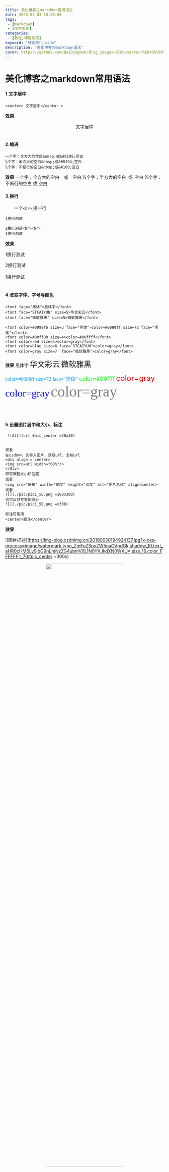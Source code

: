 ```yaml
---
title: 美化博客之markdown常用语法
date: 2020-04-03 10:40:06
tags:
 - [markdown]
 - [博客美化]
categories: 
 - [教程,博客系列]
keyword: "博客美化,csdn"
description: "美化博客的markdown语法"
cover: https://github.com/BaiDingHub/Blog_images/blob/master/%E6%95%99%E7%A8%8B/%E5%8D%9A%E5%AE%A2%E7%B3%BB%E5%88%97/%E7%BE%8E%E5%8C%96%E5%8D%9A%E5%AE%A2%E4%B9%8Bmarkdown%E5%B8%B8%E7%94%A8%E8%AF%AD%E6%B3%95/cover.jpg?raw=true
---
```


# 美化博客之markdown常用语法

#### 1.文字居中

```
<center> 文字居中</center >
```
**效果**
<center> 文字居中</center >

<br>

#### 2.缩进
```
一个字：全方大的空白&emsp;或&#8195;空白
½个字：半方大的空白&ensp;或&#8194;空白
⅓个字：不断行的空白&nbsp;或&#160;空白
```
**效果**
一个字：全方大的空白&emsp;或&#8195;空白
½个字：半方大的空白&ensp;或&#8194;空白
⅓个字：不断行的空白&nbsp;或&#160;空白
<br>

#### 3.换行
&emsp;&emsp;一个`<br>` 换一行

```
1换行测试

2换行测试<br><br>
1换行测试
```
**效果**

1换行测试

2换行测试<br><br>
1换行测试
<br><br>

#### 4.改变字体、字号与颜色

```
<font face="黑体">黑体字</font>
<font face="STCAIYUN" size=5>华文彩云</font>
<font face="微软雅黑" size=5>微软雅黑</font>

<font color=#0099f6 size=3 face="黑体">color=#0099ff size=72 face="黑体"</font>
<font color=#00ff00 size=4>color=#00ffff</font>
<font color=red size=5>color=gray</font>
<font color=blue size=6 face="STCAIYUN">color=gray</font>
<font color=gray size=7  face="微软雅黑">color=gray</font>
```
**效果**
<font face="黑体">黑体字</font>
<font face="STCAIYUN" size=5>华文彩云</font>
<font face="微软雅黑" size=5>微软雅黑</font>

<font color=#0099f6 size=3 face="黑体">color=#0099ff size=72 face="黑体"</font>
<font color=#00ff00 size=4>color=#00ffff</font>
<font color=red size=5>color=gray</font>
<font color=blue size=6 face="STCAIYUN">color=gray</font>
<font color=gray size=7  face="微软雅黑">color=gray</font>

<br><br>

#### 5.设置图片居中和大小、标注

```
 ![Alt](url #pic_center =30x30)


或者
在csdn中，先导入图片，获取url，复制url
<div align = center>
<img src=url width="60%"/>
</div>
即可调整大小和位置
或者
<img src="链接" width="宽度" height="高度" alt="图片名称" align=center>
或者
![](./pic/pic1_50.png =100x300)
也可以只写右侧部分
![](./pic/pic1_50.png =x300)

标注可使用
<center>题注</center>
```
**效果**

![图片描述](https://img-blog.csdnimg.cn/20190630194924137.jpg?x-oss-process=image/watermark,type_ZmFuZ3poZW5naGVpdGk,shadow_10,text_aHR0cHM6Ly9ibG9nLmNzZG4ubmV0L1N0YXJkdXN0WXU=,size_16,color_FFFFFF,t_70#pic_center =300x)
<div align = center>
<img src="https://img-blog.csdnimg.cn/20190630192959900.jpg?x-oss-process=image/watermark,type_ZmFuZ3poZW5naGVpdGk,shadow_10,text_aHR0cHM6Ly9ibG9nLmNzZG4ubmV0L1N0YXJkdXN0WXU=,size_16,color_FFFFFF,t_70,"   width = "70%"/>
</div>
<center>题注</center>


<br><br>

#### 5.设置文本居中

```
<center>题注</center>
```

<br><br>


#### 6.注释

```
> 这是一段注释
```


**效果**
>这是注释

<br><br>

#### 7.分隔符

```
- - - 
```
**效果**
- - -

